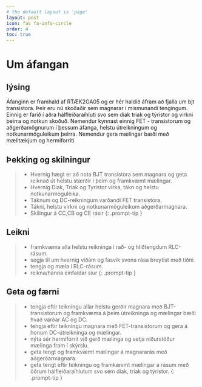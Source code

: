 ```yaml
---
# the default layout is 'page'
layout: post
icon: fas fa-info-circle
order: 4
toc: true
---
```


# Um áfangan

## lýsing

Áfanginn er framhald af RTÆK2GA05 og er hér haldið áfram að fjalla um bjt transistora. Þeir eru nú
skoðaðir sem magnarar í mismunandi tengingum. Einnig er farið í aðra hálfleiðaraíhluti svo sem díak
triak og týristor og virkni þeirra og notkun skoðuð. Nemendur kynnast einnig FET - transistorum og
aðgerðamögnurum í þessum áfanga, helstu útreikningum og notkunarmöguleikum þeirra. Nemendur
gera mælingar bæði með mælitækjum og hermiforriti

## Þekking og skilningur

>- Hvernig hægt er að nota BJT transistora sem magnara og geta reiknað út helstu stærðir í þeim og framkvæmt mælingar.
>- Hvernig Diak, Triak og Tyristor virka, tákn og helstu notkunarmöguleika.
>- Táknum og DC-reikningum varðandi FET transistora.
>- Tákni, helstu virkni og notkunarmöguleikum aðgerðarmagnara.
>- Skilingur á CC,CB og CE rásir
{: .prompt-tip }

## Leikni

>- framkvæma alla helstu reikninga í rað- og hliðtengdum RLC-rásum.
>- segja til um hvernig viðám og fasvik svona rása breytist með tíðni.
>- tengja og mæla í RLC-rásum.
>- reikna/hanna einfaldar síur
{: .prompt-tip }

## Geta og færni

>- tengja eftir teikningu allar helstu gerðir magnara með BJT-transistorum og framkvæma á þeim útreikninga og mælingar bæði hvað varðar AC og DC.
>- tengja eftir teikningu magnara með FET-transistorum og gera á honum DC-útreikninga og mælingar.
>- nýta sér hermiforrit við gerð mælinga og setja niðurstöður mælinga fram í skýrslu.
>- geta tengt og framkvæmt mælingar á magnararás með aðgerðarmagnara.
>- geta tengt eftir teikningu og framkævmt mælingar á rásum með öðrum hálfleiðaraíhlutum svo sem diak, triak og týristor.
{: .prompt-tip }
